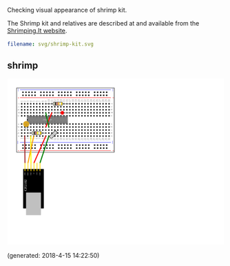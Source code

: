 Checking visual appearance of shrimp kit.

The Shrimp kit and relatives are described at and available from
the [Shrimping.It website](http://start.shrimping.it/). 

~~~yaml example="shrimp" fixture="svg.js"
filename: svg/shrimp-kit.svg
~~~




## shrimp

![shrimp](shrimp.png)

(generated: 2018-4-15 14:22:50)



